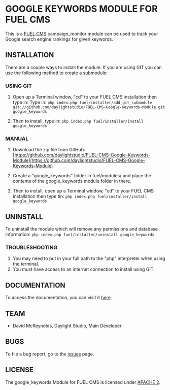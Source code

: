 # GOOGLE KEYWORDS MODULE FOR FUEL CMS
This is a [FUEL CMS](http://www.getfuelcms.com) campaign_monitor module can be used to track your Google search engine rankings for given keywords.


## INSTALLATION
There are a couple ways to install the module. If you are using GIT you can use the following method
to create a submodule:

### USING GIT
1. Open up a Terminal window, "cd" to your FUEL CMS installation then type in: 
Type in:
``php index.php fuel/installer/add_git_submodule git://github.com/daylightstudio/FUEL-CMS-Google-Keywords-Module.git google_keywords``

2. Then to install, type in:
``php index.php fuel/installer/install google_keywords``


### MANUAL
1. Download the zip file from GitHub:
[https://github.com/daylightstudio/FUEL-CMS-Google-Keywords-Module](https://github.com/daylightstudio/FUEL-CMS-Google-Keywords-Module)

2. Create a "google_keywords" folder in fuel/modules/ and place the contents of the google_keywords module folder in there.

3. Then to install, open up a Terminal window, "cd" to your FUEL CMS installation then type tin:
``php index.php fuel/installer/install google_keywords``

## UNINSTALL

To uninstall the module which will remove any permissions and database information:
``php index.php fuel/installer/uninstall google_keywords``

### TROUBLESHOOTING
1. You may need to put in your full path to the "php" interpreter when using the terminal.
2. You must have access to an internet connection to install using GIT.


## DOCUMENTATION
To access the documentation, you can visit it [here](http://docs.getfuelcms.com/modules/google_keywords).

## TEAM
* David McReynolds, Daylight Studio, Main Developer

## BUGS
To file a bug report, go to the [issues](https://github.com/daylightstudio/FUEL-CMS-Google-Keywords-Module/issues) page.

## LICENSE
The google_keywords Module for FUEL CMS is licensed under [APACHE 2](http://www.apache.org/licenses/LICENSE-2.0).